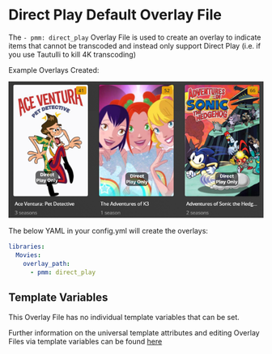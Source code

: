 # Direct Play Default Overlay File

The `- pmm: direct_play` Overlay File is used to create an overlay to indicate items that cannot be transcoded and instead only support Direct Play (i.e. if you use Tautulli to kill 4K transcoding)

Example Overlays Created:

![](../images/direct_play_ov.png)

The below YAML in your config.yml will create the overlays:
```yaml
libraries:
  Movies:
    overlay_path:
      - pmm: direct_play
```

## Template Variables

This Overlay File has no individual template variables that can be set.

Further information on the universal template attributes and editing Overlay Files via template variables can be found [here]()



